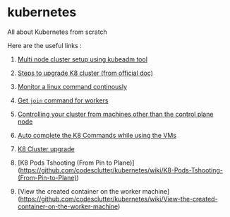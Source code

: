 # kubernetes
All about Kubernetes from scratch

Here are the useful links :

1. [Multi node cluster setup using kubeadm tool](https://github.com/codesclutter/kubernetes/wiki/Multi-node-cluster-setup-using-kubeadm-tool)

2. [Steps to upgrade K8 cluster (from official doc)](https://github.com/codesclutter/kubernetes/wiki/steps-to-upgrade-K8-cluster-(from-official-doc))

3. [Monitor a linux command continously](https://github.com/codesclutter/kubernetes/wiki/Monitor-a-linux-command-continously)

4. [Get `join` command for workers](https://github.com/codesclutter/kubernetes/wiki/Get-%60join%60-command-for-workers)

5. [Controlling your cluster from machines other than the control plane node](https://github.com/codesclutter/kubernetes/wiki/Controlling-your-cluster-from-machines-other-than-the-control-plane-node)

6. [Auto complete the K8 Commands while using the VMs](https://github.com/codesclutter/kubernetes/wiki/Auto-complete-the-K8-Commands-while-using-the-VMs)

7. [K8 Cluster upgrade](https://github.com/codesclutter/kubernetes/wiki/K8-Cluster-upgrade)

8. [K8 Pods Tshooting (From Pin to Plane)] (https://github.com/codesclutter/kubernetes/wiki/K8-Pods-Tshooting-(From-Pin-to-Plane))

9. [View the created container on the worker machine] (https://github.com/codesclutter/kubernetes/wiki/View-the-created-container-on-the-worker-machine)
